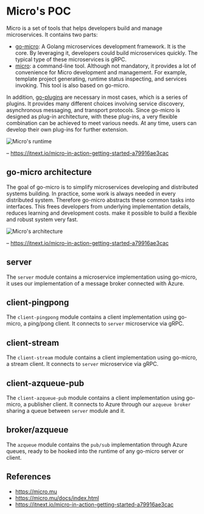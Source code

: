 # Micro's POC
Micro is a set of tools that helps developers build and manage microservices. It contains two parts:

- [go-micro](https://github.com/micro/go-micro): A Golang microservices development framework. It is 
the core. By leveraging it, developers could build microservices quickly. The typical type of these 
microservices is gRPC.
- [micro](https://github.com/micro/micro): a command-line tool. Although not mandatory, it provides 
a lot of convenience for Micro development and management. For example, template project generating, 
runtime status inspecting, and services invoking. This tool is also based on go-micro.

In addition, [go-plugins](https://github.com/micro/go-plugins) are necessary in most cases, which is 
a series of plugins. It provides many different choices involving service discovery, 
asynchronous messaging, and transport protocols. Since go-micro is designed as plug-in architecture, 
with these plug-ins, a very flexible combination can be achieved to meet various needs. At any time, 
users can develop their own plug-ins for further extension.

![Micro's runtime](https://micro.mu/images/runtime10.svg?load)

– https://itnext.io/micro-in-action-getting-started-a79916ae3cac

## go-micro architecture
The goal of go-micro is to simplify microservices developing and distributed systems building. 
In practice, some work is always needed in every distributed system.
Therefore go-micro abstracts these common tasks into interfaces. This frees developers from 
underlying implementation details, reduces learning and development costs. make it possible 
to build a flexible and robust system very fast.

![Micro's architecture](https://miro.medium.com/max/1400/1*VdeGqjujc-pfL73JGLI3-w@2x.png)

– https://itnext.io/micro-in-action-getting-started-a79916ae3cac

## server
The `server` module contains a microservice implementation using go-micro, it uses our implementation 
of a message broker connected with Azure.

## client-pingpong
The `client-pingpong` module contains a client implementation using go-micro, a ping/pong client. It connects 
to `server` microservice via gRPC.

## client-stream
The `client-stream` module contains a client implementation using go-micro, a stream client. It connects 
to `server` microservice via gRPC.

## client-azqueue-pub
The `client-azqueue-pub` module contains a client implementation using go-micro, a publisher client. It connects 
to Azure through our `azqueue broker` sharing a queue between `server` module and it.

## broker/azqueue
The `azqueue` module contains the `pub/sub` implementation through Azure queues, ready to be hooked into 
the runtime of any go-micro server or client.  

## References
- https://micro.mu
- https://micro.mu/docs/index.html
- https://itnext.io/micro-in-action-getting-started-a79916ae3cac